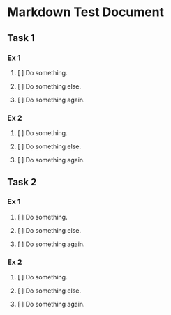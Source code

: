# Markdown Test Document 

## Task 1

### Ex 1

1. [ ] Do something.

1. [ ] Do something else.

1. [ ] Do something again.

### Ex 2

1. [ ] Do something.

1. [ ] Do something else.

1. [ ] Do something again.
 
## Task 2

### Ex 1

1. [ ] Do something.

1. [ ] Do something else.

1. [ ] Do something again.
 
### Ex 2

1. [ ] Do something.

1. [ ] Do something else.

1. [ ] Do something again.
 
